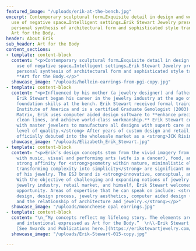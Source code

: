 ```yaml
---
featured_image: "/uploads/erik-at-the-bench.jpg"
excerpt: Contemporary sculptural form…Exquisite detail in design and workmanship…Clever
  use of negative space…Intelligent settings…Erik Stewart Jewelry presents a uniquely
  personal synthesis of architectural form and sophisticated style transformed into
  Art for the Body.
header: About Erik
sub_header: Art for the Body
content_sections:
- template: content-block
  content: "<p>Contemporary sculptural form…Exquisite detail in design and workmanship…Clever
    use of negative space…Intelligent settings…Erik Stewart Jewelry presents a uniquely
    personal synthesis of architectural form and sophisticated style transformed into
    **Art for the Body.</p>"
  showcase_image: "/uploads/hollein-earrings-from-pgi-copy.jpg"
- template: content-block
  content: "<p>Influenced by his mother (a jewelry designer) and father (an architect)
    Erik Stewart began his career in the jewelry industry at the age of 13, developing
    foundation skills at the bench. Erik Stewart received formal training at the Gemological
    Institute of America and is a certified Graduate Gemologist (2003). Trained in
    Matrix, Erik uses computer aided design software to **enhance precision, create
    clean lines, and achieve world-class workmanship.** Erik Stewart collaborates
    with master jewelers to manufacture all designs with superb care and the <strong>highest
    level of quality.</strong> After years of custom design and retail, Erik Stewart
    officially debuted into the wholesale market as a <strong>JCK Rising Star (2012).</strong></p>"
  showcase_image: "/uploads/Elizabeth_Erik_Stewart.jpg"
- template: content-block
  content: "<p>Erik’s design concepts stem from the vivid imagery from his engagements
    with music, visual and performing arts (wife is a dancer), food, and travel. His
    strong affinity for <strong>geometry within nature, minimalistic elegance, and
    transforming complexity into simplicity</strong> are significant motifs in all
    of his jewelry. The ESJ brand is <strong>innovative, conceptual, and dynamic.</strong>
    With the objective of challenging and expanding notions of jewelry design by the
    jewelry industry, retail market, and himself, Erik Stewart welcomes every publishing/educating
    opportunity. Areas of expertise that he can speak on include: <strong>jewelry
    design, design process, jewelry aesthetics, computer aided design (Matrix), gemology,
    and the relationship of architecture and jewelry.</strong></p>"
  showcase_image: "/uploads/mooncheese opal earrings.jpg"
- template: content-block
  content: "\n_“My concepts reflect my lifelong story. The elements are purposeful
    and intentional expressed as Art for the Body.”  \n\\-Erik Stewart, G.G._\n\n###
    [See Awards and Publications here.](https://erikstewartjewelry.com/news/ \"News\")"
  showcase_image: "/uploads/Erik-Stewart-015-copy.jpg"

---
```


### 